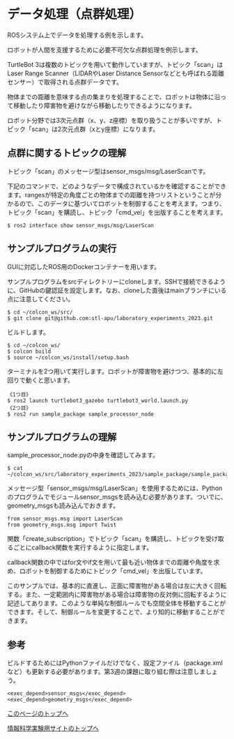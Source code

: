 # データ処理（点群処理）
ROSシステム上でデータを処理する例を示します。

ロボットが人間を支援するために必要不可欠な点群処理を例示します。

TurtleBot 3は複数のトピックを用いて動作していますが、トピック「scan」はLaser Range Scanner（LIDARやLaser Distance Sensorなどとも呼ばれる距離センサー）で取得される点群データです。

物体までの距離を意味する点の集まりを処理することで、ロボットは物体に沿って移動したり障害物を避けながら移動したりできるようになります。

ロボット分野では3次元点群（x、y、z座標）を取り扱うことが多いですが、トピック「scan」は2次元点群（xとy座標）になります。

## 点群に関するトピックの理解
トピック「scan」のメッセージ型はsensor_msgs/msg/LaserScanです。

下記のコマンドで、どのようなデータで構成されているかを確認することができます。rangesが特定の角度ごとの物体までの距離を持つリストということが分かるので、このデータに基づいてロボットを制御することを考えます。つまり、トピック「scan」を購読し、トピック「cmd_vel」を出版することを考えます。
```
$ ros2 interface show sensor_msgs/msg/LaserScan
```

## サンプルプログラムの実行
GUIに対応したROS用のDockerコンテナーを用います。

サンプルプログラムをsrcディレクトリーにcloneします。SSHで接続できるように、GitHubの鍵認証を設定します。なお、cloneした直後はmainブランチにいる点に注意してください。
```
$ cd ~/colcon_ws/src/
$ git clone git@github.com:stl-apu/laboratory_experiments_2023.git
```

ビルドします。
```
$ cd ~/colcon_ws/
$ colcon build
$ source ~/colcon_ws/install/setup.bash
```

ターミナルを2つ用いて実行します。ロボットが障害物を避けつつ、基本的に左回りで動くと思います。
```
《1つ目》
$ ros2 launch turtlebot3_gazebo turtlebot3_world.launch.py
《2つ目》
$ ros2 run sample_package sample_processor_node
```

## サンプルプログラムの理解
sample_processor_node.pyの中身を確認してみます。
```
$ cat ~/colcon_ws/src/laboratory_experiments_2023/sample_package/sample_package/sample_processor_node.py
```

メッセージ型「sensor_msgs/msg/LaserScan」を使用するためには、Pythonのプログラムでモジュールsensor_msgsを読み込む必要があります。ついでに、geometry_msgsも読み込んでおきます。
```
from sensor_msgs.msg import LaserScan
from geometry_msgs.msg import Twist
```

関数「create_subscription」でトピック「scan」を購読し、トピックを受け取るごとにcallback関数を実行するように指定します。

callback関数の中ではfor文やif文を用いて最も近い物体までの距離や角度を求め、ロボットを制御するためにトピック「cmd_vel」を出版しています。

このサンプルでは、基本的に直進し、正面に障害物がある場合は左に大きく回転する。また、一定範囲内に障害物がある場合は障害物の反対側に回転するように記述してあります。このような単純な制御ルールでも空間全体を移動することができます。そして、制御ルールを変更することで、より知的に移動することができます。

## 参考
ビルドするためにはPythonファイルだけでなく、設定ファイル（package.xmlなど）も更新する必要があります。第3週の課題に取り組む際は注意しましょう。
```
<exec_depend>sensor_msgs</exec_depend>
<exec_depend>geometry_msgs</exec_depend>
```

[このページのトップへ](#)

[情報科学実験用サイトのトップへ](https://stl-apu.github.io/laboratory_experiments/)
